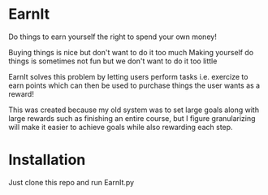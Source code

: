 # EarnIt
Do things to earn yourself the right to spend your own money!

Buying things is nice but don't want to do it too much
Making yourself do things is sometimes not fun but we don't want to do it too little

EarnIt solves this problem by letting users perform tasks i.e. exercize to earn points which can then be used to purchase things the user wants as a reward!

This was created because my old system was to set large goals along with large rewards such as finishing an entire course, but I figure granularizing will make it easier to achieve goals while also rewarding each step.

# Installation
Just clone this repo and run EarnIt.py